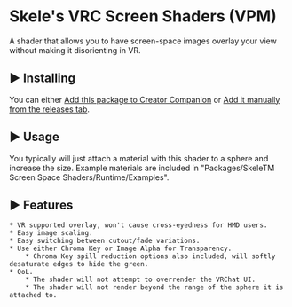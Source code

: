 # Skele's VRC Screen Shaders (VPM)

A shader that allows you to have screen-space images overlay your view without making it disorienting in VR.

## ▶ Installing

You can either [Add this package to Creator Companion](https://uncleskeleton.github.io/VRCScreenShaders/) or [Add it manually from the releases tab](https://github.com/UncleSkeleton/VRCScreenShaders/releases/latest).

## ▶ Usage

You typically will just attach a material with this shader to a sphere and increase the size. Example materials are included in "Packages/SkeleTM Screen Space Shaders/Runtime/Examples".

## ▶ Features

	* VR supported overlay, won't cause cross-eyedness for HMD users.
	* Easy image scaling.
	* Easy switching between cutout/fade variations.
	* Use either Chroma Key or Image Alpha for Transparency.
		* Chroma Key spill reduction options also included, will softly desaturate edges to hide the green.
	* QoL.
		* The shader will not attempt to overrender the VRChat UI.
		* The shader will not render beyond the range of the sphere it is attached to.
		